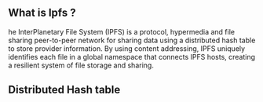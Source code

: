 ## What is Ipfs ?
he InterPlanetary File System (IPFS) is a protocol, hypermedia and file sharing peer-to-peer network for sharing data using a distributed hash table to store provider information. By using content addressing, IPFS uniquely identifies each file in a global namespace that connects IPFS hosts, creating a resilient system of file storage and sharing.
## Distributed Hash table

